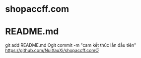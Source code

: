 # shopaccff.com
# README.md
git add README.md
Ogit commit -m "cam kết thúc lần đầu tiên"
https://github.com/NuiXauXi/shopaccff.comỞ

